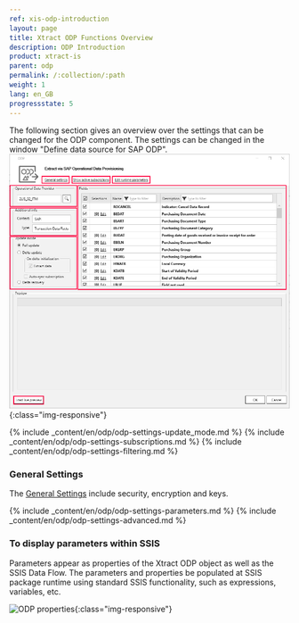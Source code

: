 ```yaml
---
ref: xis-odp-introduction
layout: page
title: Xtract ODP Functions Overview
description: ODP Introduction
product: xtract-is
parent: odp
permalink: /:collection/:path
weight: 1
lang: en_GB
progressstate: 5
---
```

The following section gives an overview over the settings that can be changed for the ODP component.
The settings can be changed in the window "Define data source for SAP ODP". 
![ODP Component](/img/content/odp/odp_overview.png){:class="img-responsive"}

{% include _content/en/odp/odp-settings-update_mode.md %} 
{% include _content/en/odp/odp-settings-subscriptions.md %}
{% include _content/en/odp/odp-settings-filtering.md %} 

### General Settings
The [General Settings](../getting-started/general-settings) include security, encryption and keys.

{% include _content/en/odp/odp-settings-parameters.md %}
{% include _content/en/odp/odp-settings-advanced.md %}

### To display parameters within SSIS
Parameters appear as properties of the Xtract ODP object as well as the SSIS Data Flow. The parameters and properties be populated at SSIS package runtime using standard SSIS functionality, such as expressions, variables, etc. 

![ODP properties](/img/content/xis/odp_parameter.png){:class="img-responsive"}

